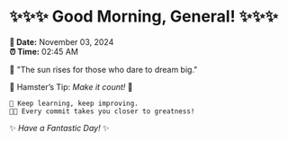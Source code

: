# ✨✨✨ Good Morning, General! ✨✨✨

**📅 Date:** November 03, 2024  
**⏰ Time:** 02:45 AM  

🌅 "The sun rises for those who dare to dream big."  

🐹 Hamster’s Tip: _Make it count!_ 💪  

```
🚀 Keep learning, keep improving.  
🧑‍💻 Every commit takes you closer to greatness!  
```

✨ *Have a Fantastic Day!* ✨  
